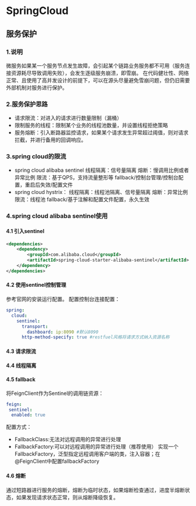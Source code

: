 # SpringCloud
## 服务保护
### 1.说明
微服务如果某一个服务节点发生故障，会引起某个链路业务服务都不可用（服务连接资源耗尽导致调用失败），会发生逐级服务崩溃，即雪崩。
在代码健壮性、网络正常、且使用了高并发设计的前提下，可以在源头尽量避免雪崩问题，但仍旧需要外部机制对服务进行保护。

### 2.服务保护思路
- 请求限流：对进入的请求进行数量限制（漏桶）
- 限制服务的线程：限制某个业务的线程池数量，并设置线程拒绝策略
- 服务熔断：引入断路器监控请求，如果某个请求发生异常超过阈值，则对请求拦截，并进行备用的回调响应。

### 3.spring cloud的限流
- spring cloud alibaba sentinel
线程隔离：信号量隔离
熔断：慢调用比例或者异常比例
限流：基于QPS，支持流量整形等
fallback/控制台管理/控制台配置，重启后失效/配置文件
- spring cloud hystrix：
线程隔离：线程池隔离、信号量隔离
熔断：异常比例
限流：线程池
fallback/基于注解和配置文件配置，永久生效

### 4.spring cloud alibaba sentinel使用
#### 4.1 引入sentinel
```xml
<dependencies>
    <dependency>
        <groupId>com.alibaba.cloud</groupId>
        <artifactId>spring-cloud-starter-alibaba-sentinel</artifactId>
    </dependency>
</dependencies>
```

#### 4.2 使用sentinel控制管理
参考官网的安装运行配置。
配置控制台连接配置：
```yaml
spring:
  cloud: 
    sentinel:
      transport:
        dashboard: ip:8090 #默认8090
      http-method-specify: true #restfuel风格将请求方式纳入资源名称
```

#### 4.3 请求限流

#### 4.4 线程隔离

#### 4.5 fallback
将FeignClient作为Sentinel的调用链资源：
```yaml
feign:
 sentinel:
  enabled: true
```
配置方式：
- FallbackClass:无法对远程调用的异常进行处理
- FallbackFactory:可以对远程调用的异常进行处理（推荐使用）
实现一个FallbackFactory，泛型指定远程调用客户端的类，注入容器；在@FeignClient中配置fallbackFactory
#### 4.6 熔断
通过短路器进行服务的熔断，熔断为临时状态，如果熔断检查通过，进度半熔断状态，如果发现请求状态正常，则从熔断降级恢复。



